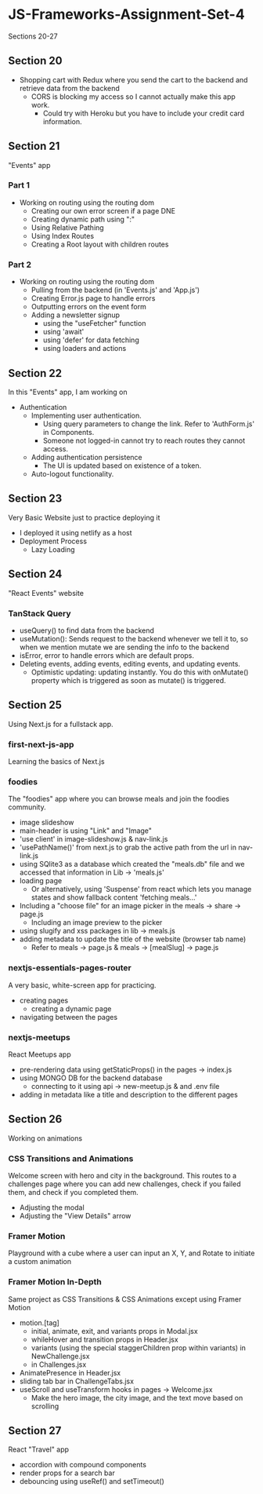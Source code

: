 # JS-Frameworks-Assignment-Set-4

Sections 20-27

## Section 20

- Shopping cart with Redux where you send the cart to the backend and retrieve data from the backend
  - CORS is blocking my access so I cannot actually make this app work.
    - Could try with Heroku but you have to include your credit card information.

## Section 21

"Events" app

### Part 1

- Working on routing using the routing dom
  - Creating our own error screen if a page DNE
  - Creating dynamic path using ":"
  - Using Relative Pathing
  - Using Index Routes
  - Creating a Root layout with children routes

### Part 2

- Working on routing using the routing dom
  - Pulling from the backend (in 'Events.js' and 'App.js')
  - Creating Error.js page to handle errors
  - Outputting errors on the event form
  - Adding a newsletter signup
    - using the "useFetcher" function
    - using 'await'
    - using 'defer' for data fetching
    - using loaders and actions

## Section 22

In this "Events" app, I am working on

- Authentication
  - Implementing user authentication.
    - Using query parameters to change the link. Refer to 'AuthForm.js' in Components.
    - Someone not logged-in cannot try to reach routes they cannot access.
  - Adding authentication persistence
    - The UI is updated based on existence of a token.
  - Auto-logout functionality.

## Section 23

Very Basic Website just to practice deploying it

- I deployed it using netlify as a host
- Deployment Process
  - Lazy Loading

## Section 24

"React Events" website

### TanStack Query

- useQuery() to find data from the backend
- useMutation(): Sends request to the backend whenever we tell it to, so when we mention mutate we are sending the info to the backend
- isError, error to handle errors which are default props.
- Deleting events, adding events, editing events, and updating events.
  - Optimistic updating: updating instantly. You do this with onMutate() property which is triggered as soon as mutate() is triggered.

## Section 25

Using Next.js for a fullstack app.

### first-next-js-app

Learning the basics of Next.js

### foodies

The "foodies" app where you can browse meals and join the foodies community.

- image slideshow
- main-header is using "Link" and "Image"
- 'use client' in image-slideshow.js & nav-link.js
- 'usePathName()' from next.js to grab the active path from the url in nav-link.js
- using SQlite3 as a database which created the "meals.db" file and we accessed that information in Lib -> 'meals.js'
- loading page
  - Or alternatively, using 'Suspense' from react which lets you manage states and show fallback content 'fetching meals...'
- Including a "choose file" for an image picker in the meals -> share -> page.js
  - Including an image preview to the picker
- using slugify and xss packages in lib -> meals.js
- adding metadata to update the title of the website (browser tab name)
  - Refer to meals -> page.js & meals -> \[mealSlug\] -> page.js

### nextjs-essentials-pages-router

A very basic, white-screen app for practicing.

- creating pages
  - creating a dynamic page
- navigating between the pages

### nextjs-meetups

React Meetups app

- pre-rendering data using getStaticProps() in the pages -> index.js
- using MONGO DB for the backend database
  - connecting to it using api -> new-meetup.js & and .env file
- adding in metadata like a title and description to the different pages

## Section 26

Working on animations

### CSS Transitions and Animations

Welcome screen with hero and city in the background. This routes to a challenges page where you can add new challenges, check if you failed them, and check if you completed them.

- Adjusting the modal
- Adjusting the "View Details" arrow

### Framer Motion

Playground with a cube where a user can input an X, Y, and Rotate to initiate a custom animation

### Framer Motion In-Depth

Same project as CSS Transitions & CSS Animations except using Framer Motion

- motion.\[tag\]
  - initial, animate, exit, and variants props in Modal.jsx
  - whileHover and transition props in Header.jsx
  - variants (using the special staggerChildren prop within variants) in NewChallenge.jsx
  - in Challenges.jsx
- AnimatePresence in Header.jsx
- sliding tab bar in ChallengeTabs.jsx
- useScroll and useTransform hooks in pages -> Welcome.jsx
  - Make the hero image, the city image, and the text move based on scrolling

## Section 27

React "Travel" app

- accordion with compound components
- render props for a search bar
- debouncing using useRef() and setTimeout()
